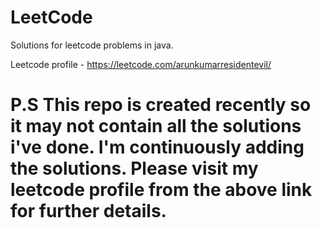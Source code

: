 # LeetCode
Solutions for leetcode problems in java.

Leetcode profile - https://leetcode.com/arunkumarresidentevil/

# P.S This repo is created recently so it may not contain all the solutions i've done. I'm continuously adding the solutions. Please visit my leetcode profile from the above link for further details. 
